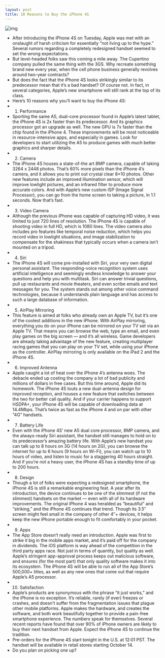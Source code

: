 ```yaml
---
layout: post
title: 10 Reasons to Buy the iPhone 4S
---
```

![img](http://media.idownloadblog.com/wp-content/uploads/2011/10/iPhone-4S.png)
* After introducing the iPhone 4S on Tuesday, Apple was met with an onslaught of harsh criticism for essentially “not living up to the hype.” Several rumors regarding a completely redesigned handset seemed to set the wrong expectations.
* But level-headed folks saw this coming a mile away. The Cupertino company pulled the same thing with the 3GS. Why recreate something brand new every year, when the cell phone business generally revolves around two-year contracts?
* But does the fact that the iPhone 4S looks strikingly similar to its predecessor mean that it’s a bad handset? Of course not. In fact, in several categories, Apple’s new smartphone will still rank at the top of its class.
* Here’s 10 reasons why you’ll want to buy the iPhone 4S:
* 1. Performance
* Sporting the same A5, dual-core processor found in Apple’s latest tablet, the iPhone 4S is 2x faster than its predecessor. And its graphics processor got an upgrade as well. The new GPU is 7x faster than the chip found in the iPhone 4. These improvements will be most noticeable in resource-intensive apps, and especially in games. Look for developers to start utilizing the A5 to produce games with much better graphics and sharper details.
* 2. Camera
* The iPhone 4S houses a state-of-the art 8MP camera, capable of taking 3264 x 2448 photos. That’s 60% more pixels than the iPhone 4’s camera, and it allows you to print out crystal clear 8×10 photos. Other new features include an improved illumination sensor, which will improve lowlight pictures, and an infrared filter to produce more accurate colors. And with Apple’s new custom ISP (Image Signal Processor), you can go from the home screen to taking a picture, in 1.1 seconds. Now that’s fast.
* 3. Video Camera
* Although the previous iPhone was capable of capturing HD video, it was limited to just 720 lines of resolution. The iPhone 4S is capable of shooting video in full HD, which is 1080 lines. The video camera also includes pro features like temporal noise reduction, which helps you record video in lowlight situations, and image stabilization to compensate for the shakiness that typically occurs when a camera isn’t mounted on a tripod.
* 4. Siri
* The iPhone 4S will come pre-installed with Siri, your very own digital personal assistant. The responding-voice recognition system uses artificial intelligence and seemingly endless knowledge to answer your questions and help you with multitask. Siri can answer trivial questions, pull up restaurants and movie theaters, and even scribe emails and text messages for you. The system stands out among other voice command technologies, because it understands plain language and has access to such a large database of information.
* 5. AirPlay Mirroring
* This feature is aimed at folks who already own an Apple TV, but it’s one of the coolest additions in the new iPhone. With AirPlay mirroring, everything you do on your iPhone can be mirrored on your TV set via an Apple TV. That means you can browse the web, type an email, and even play games on the big screen — and it’s all wireless. Game developers are already taking advantage of the new feature, creating multiplayer racing games that you can play on your TV set, while using your iPhone as the controller. AirPlay mirroring is only available on the iPad 2 and the iPhone 4S.
* 6. Improved Antenna
* Apple caught a lot of heat over the iPhone 4’s antenna woes. The debacle ended up costing the company a lot of bad publicity and millions of dollars in free cases. But this time around, Apple did its homework. The iPhone 4S touts a new dual-antenna design for improved reception, and houses a new feature that switches between the two for better call quality. And if your carrier happens to support HSDPA+, your iPhone 4S will be capable of downloading data at 14.4Mbps. That’s twice as fast as the iPhone 4 and on par with other “4G” handsets.
* 7. Battery Life
* Even with the iPhone 4S’ new A5 dual core processor, 8MP camera, and the always-ready Siri assistant, the handset still manages to hold on to its predecessor’s amazing battery life. With Apple’s new handset you can talk up to 8 hours on 3G (14 hours on 2G), you can browse the internet for up to 6 hours (9 hours on Wi-Fi), you can watch up to 10 hours of video, and listen to music for a staggering 40 hours straight. And if you’re not a heavy user, the iPhone 4S has a standby time of up to 200 hours.
* 8. Design
* Though a lot of folks were expecting a redesigned smartphone, the iPhone 4S is still a remarkable engineering feat. A year after its introduction, the device continues to be one of the slimmest (if not the slimmest) handsets on the market — even with all of its hardware improvements. The original iPhone 4 was heralded as “beautiful” and “striking,” and the iPhone 4S continues that trend. Though its 3.5″ screen might feel small in the company of other 4″+ devices, it helps keep the new iPhone portable enough to fit comfortably in your pocket.
* 9. Apps
* The App Store doesn’t really need an introduction. Apple was first to strike it big in the mobile apps market, and it’s paid off for the company in dividends. The iOS platform is way ahead of the competition in the third party apps race. Not just in terms of quantity, but quality as well. Apple’s stringent app-approval process keeps out malicious software, and ensures (for the most part) that only quality software makes it into its ecosystem. The iPhone 4S will be able to run all of the App Store’s 500,000+ titles, as well as any new ones that come out that require Apple’s A5 processor.
* 10. Satisfaction
* Apple’s products are synonymous with the phrase “it just works,” and the iPhone is no exception. It’s reliable, rarely (if ever) freezes or crashes, and doesn’t suffer from the fragmentation issues that plague other mobile platforms. Apple makes the hardware, and creates the software, and both work beautifully together to provide a pain-free smartphone experience. The numbers speak for themselves. Several recent reports have found that over 90% of iPhone owners are likely to buy their next handset from Apple. Expect the iPhone 4S to continue the tradition.
* Pre-orders for the iPhone 4S start tonight in the U.S. at 12:01 PST. The handset will be available in retail stores starting October 14.
* Do you plan on picking one up?

